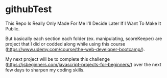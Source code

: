 # githubTest


This Repo Is Really Only Made For Me I'll Decide Later If I Want To Make It Public.

But basically each section each folder (ex. manipulating, scoreKeeper) are project that I did or codded along while 
using this course (https://www.udemy.com/course/the-web-developer-bootcamp/). 


My next project will be to complete this challenge (https://jsbeginners.com/javascript-projects-for-beginners/) 
over the next few days to sharpen my coding skills.